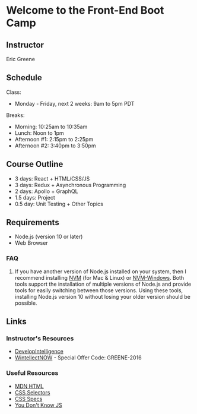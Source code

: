 # Welcome to the Front-End Boot Camp

## Instructor

Eric Greene

## Schedule

Class:

- Monday - Friday, next 2 weeks: 9am to 5pm PDT

Breaks:

- Morning: 10:25am to 10:35am
- Lunch: Noon to 1pm
- Afternoon #1: 2:15pm to 2:25pm
- Afternoon #2: 3:40pm to 3:50pm

## Course Outline

- 3 days: React + HTML/CSS/JS
- 3 days: Redux + Asynchronous Programming
- 2 days: Apollo + GraphQL
- 1.5 days: Project
- 0.5 day: Unit Testing + Other Topics

## Requirements

- Node.js (version 10 or later)
- Web Browser

### FAQ

1. If you have another version of Node.js installed on your system, then I recommend installing [NVM](https://github.com/creationix/nvm) (for Mac & Linux) or [NVM-Windows](https://github.com/coreybutler/nvm-windows). Both tools support the installation of multiple versions of Node.js and provide tools for easily switching between those versions. Using these tools, installing Node.js version 10 without losing your older version should be possible.

## Links

### Instructor's Resources

- [DevelopIntelligence](http://www.developintelligence.com/)
- [WintellectNOW](https://www.wintellectnow.com/Home/Instructor?instructorId=EricGreene) - Special Offer Code: GREENE-2016

### Useful Resources

- [MDN HTML](https://developer.mozilla.org/en-US/docs/Web/HTML)
- [CSS Selectors](https://www.w3schools.com/cssref/css_selectors.asp)
- [CSS Specs](https://www.w3.org/Style/CSS/specs.en.html)
- [You Don't Know JS](https://github.com/getify/You-Dont-Know-JS)
